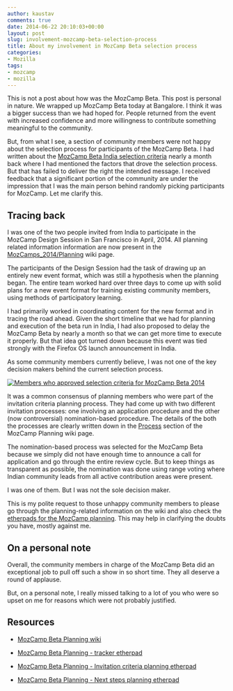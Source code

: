 ```yaml
---
author: kaustav
comments: true
date: 2014-06-22 20:10:03+00:00
layout: post
slug: involvement-mozcamp-beta-selection-process
title: About my involvement in MozCamp Beta selection process
categories:
- Mozilla
tags:
- mozcamp
- mozilla
---
```


This is not a post about how was the MozCamp Beta. This post is personal in nature. We wrapped up MozCamp Beta today at Bangalore. I think it was a bigger success than we had hoped for. People returned from the event with increased confidence and more willingness to contribute something meaningful to the community.

But, from what I see, a section of community members were not happy about the selection process for participants of the MozCamp Beta. I had written about the [MozCamp Beta India selection criteria](http://blog.mozillaindia.org/908) nearly a month back where I had mentioned the factors that drove the selection process. But that has failed to deliver the right the intended message. I received feedback that a significant portion of the community are under the impression that I was the main person behind randomly picking participants for MozCamp. Let me clarify this.<!-- more -->



## Tracing back



I was one of the two people invited from India to participate in the MozCamp Design Session in San Francisco in April, 2014. All planning related information information are now present in the [MozCamps_2014/Planning](https://wiki.mozilla.org/MozCamps_2014/Planning) wiki page.

The participants of the Design Session had the task of drawing up an entirely new event format, which was still a hypothesis when the planning began. The entire team worked hard over three days to come up with solid plans for a new event format for training existing community members, using methods of participatory learning.

I had primarily worked in coordinating content for the new format and in tracing the road ahead. Given the short timeline that we had for planning and execution of the beta run in India, I had also proposed to delay the MozCamp Beta by nearly a month so that we can get more time to execute it properly. But that idea got turned down because this event was tied strongly with the Firefox OS launch announcement in India.

As some community members currently believe, I was not one of the key decision makers behind the current selection process.

[![Members who approved selection criteria for MozCamp Beta 2014](https://kaustavdm.in/wp-content/uploads/2014/06/Selection_0231.png)](https://kaustavdm.in/wp-content/uploads/2014/06/Selection_0231.png)

It was a common consensus of planning members who were part of the invitation criteria planning process. They had come up with two different invitation processes: one involving an application procedure and the other (now controversial) nomination-based procedure. The details of the both the processes are clearly written down in the [Process](https://wiki.mozilla.org/MozCamps_2014/Planning#Process) section of the MozCamp Planning wiki page.

The nomination-based process was selected for the MozCamp Beta because we simply did not have enough time to announce a call for application and go through the entire review cycle. But to keep things as transparent as possible, the nomination was done using range voting where Indian community leads from all active contribution areas were present.

I was one of them. But I was not the sole decision maker.

This is my polite request to those unhappy community members to please go through the planning-related information on the wiki and also check the [etherpads for the MozCamp planning](https://wiki.mozilla.org/MozCamps_2014/Planning#Etherpads). This may help in clarifying the doubts you have, mostly against me.



## On a personal note



Overall, the community members in charge of the MozCamp Beta did an exceptional job to pull off such a show in so short time. They all deserve a round of applause.

But, on a personal note, I really missed talking to a lot of you who were so upset on me for reasons which were not probably justified.



## Resources







  * [MozCamp Beta Planning wiki](https://wiki.mozilla.org/MozCamps_2014/Planning)

  * [MozCamp Beta Planning - tracker etherpad](https://cbt.etherpad.mozilla.org/mozcamp-assets)

  * [MozCamp Beta Planning - Invitation criteria planning etherpad](https://etherpad.mozilla.org/mozcamp14-invitation)

  * [MozCamp Beta Planning - Next steps planning etherpad](https://etherpad.mozilla.org/mozcamp14-next-steps)


